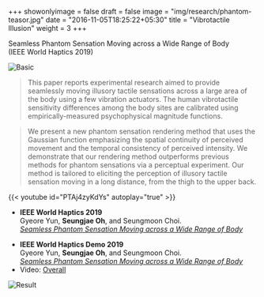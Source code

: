 +++
showonlyimage = false
draft = false
image = "img/research/phantom-teasor.jpg"
date = "2016-11-05T18:25:22+05:30"
title = "Vibrotactile Illusion"
weight = 3
+++

Seamless Phantom Sensation Moving across a Wide Range of Body<br>(IEEE World Haptics 2019)
<!--more-->

![Basic][1]

>This paper reports experimental research aimed to provide seamlessly moving illusory tactile sensations across a large area of the body using a few vibration actuators. The human vibrotactile sensitivity differences among the body sites are calibrated using empirically-measured psychophysical magnitude functions. 

>We present a new phantom sensation rendering method that uses the Gaussian function emphasizing the spatial continuity of perceived movement and the temporal consistency of perceived intensity. We demonstrate that our rendering method outperforms previous methods for phantom sensations via a perceptual experiment. Our method is tailored to eliciting the perception of illusory tactile sensation moving in a long distance, from the thigh to the upper back.

{{< youtube id="PTAj4zyKdYs" autoplay="true" >}}

* **IEEE World Haptics 2019**<br>Gyeore Yun, **Seungjae Oh**, and Seungmoon Choi.<br>*[Seamless Phantom Sensation Moving across a Wide Range of Body](https://doi.org/10.1109/WHC.2019.8816104)*
<!-- * Link: [Full Paper](https://doi.org/10.1109/WHC.2019.8816104) -->
* **IEEE World Haptics Demo 2019**<br>Gyeore Yun, **Seungjae Oh**, and Seungmoon Choi.<br>*[Seamless Phantom Sensation Moving across a Wide Range of Body](https://youtu.be/UFgp7A1IK7o?t=141)*
* Video: [Overall](https://youtu.be/PTAj4zyKdYs)

![Result][2]


[1]: /img/research/phantom-basic.png
[2]: /img/research/phantom-res.png
